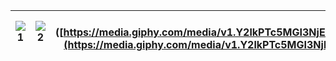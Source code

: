
| ![1](https://media.giphy.com/media/v1.Y2lkPTc5MGI3NjExMDY4MDc3OTczZjYzYjliOGFmZjg3NTdkYjkxYTkyMjg0MTZjMTFjMiZlcD12MV9pbnRlcm5hbF9naWZzX2dpZklkJmN0PWc/Kxz2K4yFxvKmWjKnzJ/giphy.gif) | ![2](https://media.giphy.com/media/v1.Y2lkPTc5MGI3NjExYzk4OWE1YmE1ZGQwM2U2ODU0Mjk0Mjk3NzliMGJkZmE3MWFjNTQxNSZlcD12MV9pbnRlcm5hbF9naWZzX2dpZklkJmN0PWc/5sIcfOS4MKwAgz5D9y/giphy.gif) | ![3]([https://media.giphy.com/media/v1.Y2lkPTc5MGI3NjExNDc5M2UyYWExNzdlZGIxYTY1ZTdiNGRiNTRkYmFkMzI3ZTU4ZDg4MiZlcD12MV9pbnRlcm5hbF9naWZzX2dpZklkJmN0PWc/gbq64PH4JjN67PcWbI/giphy.gif](https://media.giphy.com/media/v1.Y2lkPTc5MGI3NjExZjc0ZGdmYndsdmpmbmF4OGUyY2l5a3d0anlnOGl4b2VxdmJuc3hmNSZlcD12MV9pbnRlcm5hbF9naWZfYnlfaWQmY3Q9Zw/3KWtRtnyLIlVnhGLtB/giphy.gif) |
| --- | --- | --- |
